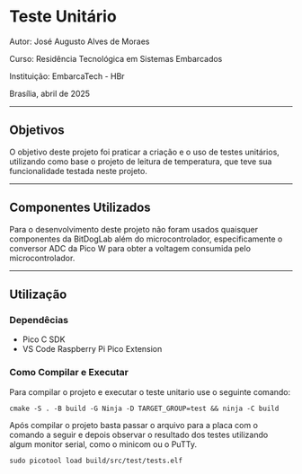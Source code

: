 # Teste Unitário

Autor: José Augusto Alves de Moraes

Curso: Residência Tecnológica em Sistemas Embarcados

Instituição: EmbarcaTech - HBr

Brasília, abril de 2025

---

## Objetivos

O objetivo deste projeto foi praticar a criação e o uso de testes unitários, utilizando como base o projeto de leitura de temperatura, que teve sua funcionalidade testada neste projeto.

---

## Componentes Utilizados

Para o desenvolvimento deste projeto não foram usados quaisquer componentes da BitDogLab além do microcontrolador, especificamente o conversor ADC da Pico W para obter a voltagem consumida pelo microcontrolador.

---

## Utilização

### Dependêcias

- Pico C SDK
- VS Code Raspberry Pi Pico Extension

### Como Compilar e Executar

Para compilar o projeto e executar o teste unitario use o seguinte comando:

`cmake -S . -B build -G Ninja -D TARGET_GROUP=test && ninja -C build`

Após compilar o projeto basta passar o arquivo para a placa com o comando a seguir e depois observar o resultado dos testes utilizando algum monitor serial, como o minicom ou o PuTTy.

`sudo picotool load build/src/test/tests.elf`
